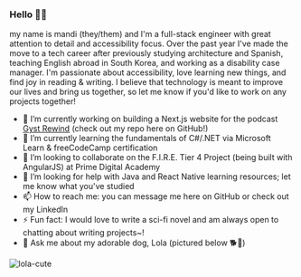 <!-- ### Hi there 👋

**min-dles/min-dles** is a ✨ _special_ ✨ repository because its `README.md` (this file) appears on your GitHub profile.

Here are some ideas to get you started:

- 🔭 I’m currently working on ...
- 🌱 I’m currently learning ...
- 👯 I’m looking to collaborate on ...
- 🤔 I’m looking for help with ...
- 💬 Ask me about ...
- 📫 How to reach me: ...
- 😄 Pronouns: ...
- ⚡ Fun fact: ...
-->

### Hello 👾✨

my name is mandi (they/them) and I'm a full-stack engineer with great attention to detail and accessibility focus. Over the past year I've made the move to a tech career after previously studying architecture and Spanish, teaching English abroad in South Korea, and working as a disability case manager. I'm passionate about accessibility, love learning new things, and find joy in reading & writing. I believe that technology is meant to improve our lives and bring us together, so let me know if you'd like to work on any projects together!

- 🔭 I’m currently working on building a Next.js website for the podcast [Gyst Rewind](https://gyst-rewind-podcast.netlify.app) (check out my repo here on GitHub!) 
- 🌱 I’m currently learning the fundamentals of C#/.NET via Microsoft Learn & freeCodeCamp certification
- 👯 I’m looking to collaborate on the F.I.R.E. Tier 4 Project (being built with AngularJS) at Prime Digital Academy
- 🤔 I’m looking for help with Java and React Native learning resources; let me know what you've studied 
- 📫 How to reach me: you can message me here on GitHub or check out my LinkedIn 
- ⚡ Fun fact: I would love to write a sci-fi novel and am always open to chatting about writing projects~! 
- 💬 Ask me about my adorable dog, Lola (pictured below 🐕💚)

![lola-cute](https://github.com/min-dles/min-dles/assets/118700217/8bdd842a-3faf-4748-af98-22a1dab8d286)
